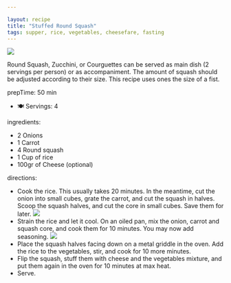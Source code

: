 ```yaml
---

layout: recipe
title: "Stuffed Round Squash"
tags: supper, rice, vegetables, cheesefare, fasting
---
```


![](/recipes/pix/stuffed-round-squash-02.webp)

Round Squash, Zucchini, or Courguettes can be served as main dish (2 servings per person) or as accompaniment. The amount of squash should be adjusted according to their size. This recipe uses ones the size of a fist.

prepTime: 50 min
- 🍽️ Servings: 4

ingredients:
- 2 Onions
- 1 Carrot
- 4 Round squash
- 1 Cup of rice
- 100gr of Cheese (optional)

directions:
- Cook the rice. This usually takes 20 minutes. In the meantime, cut the onion into small cubes, grate the carrot, and cut the squash in halves. Scoop the squash halves, and cut the core in small cubes. Save them for later. ![](/recipes/pix/stuffed-round-squash-00.webp)
- Strain the rice and let it cool. On an oiled pan, mix the onion, carrot and squash core, and cook them for 10 minutes. You may now add seasoning. ![](/recipes/pix/stuffed-round-squash-01.webp)
- Place the squash halves facing down on a metal griddle in the oven. Add the rice to the vegetables, stir, and cook for 10 more minutes.
- Flip the squash, stuff them with cheese and the vegetables mixture, and put them again in the oven for 10 minutes at max heat.
- Serve.
